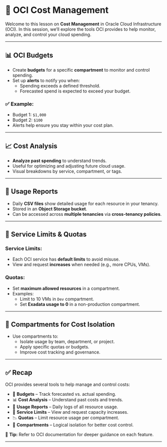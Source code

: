 # 💸 OCI Cost Management

Welcome to this lesson on **Cost Management** in Oracle Cloud Infrastructure (OCI). In this session, we’ll explore the tools OCI provides to help monitor, analyze, and control your cloud spending.

---

## 📊 OCI Budgets

- Create **budgets** for a specific **compartment** to monitor and control spending.
- Set up **alerts** to notify you when:
  - Spending exceeds a defined threshold.
  - Forecasted spend is expected to exceed your budget.

### ✅ Example:
- Budget 1: `$1,000`
- Budget 2: `$100`
- Alerts help ensure you stay within your cost plan.

---

## 📈 Cost Analysis

- **Analyze past spending** to understand trends.
- Useful for optimizing and adjusting future cloud usage.
- Visual breakdowns by service, compartment, or tags.

---

## 📄 Usage Reports

- Daily **CSV files** show detailed usage for each resource in your tenancy.
- Stored in an **Object Storage bucket**.
- Can be accessed across **multiple tenancies** via **cross-tenancy policies**.

---

## 🚦 Service Limits & Quotas

### Service Limits:
- Each OCI service has **default limits** to avoid misuse.
- View and request **increases** when needed (e.g., more CPUs, VMs).

### Quotas:
- Set **maximum allowed resources** in a compartment.
- Examples:
  - Limit to 10 VMs in `Dev` compartment.
  - Set **Exadata usage to 0** in a non-production compartment.

---

## 🧱 Compartments for Cost Isolation

- Use compartments to:
  - Isolate usage by team, department, or project.
  - Apply specific quotas or budgets.
  - Improve cost tracking and governance.

---

## ✅ Recap

OCI provides several tools to help manage and control costs:

- 🧮 **Budgets** – Track forecasted vs. actual spending.
- 📊 **Cost Analysis** – Understand past costs and trends.
- 📄 **Usage Reports** – Daily logs of all resource usage.
- 🚦 **Service Limits** – View and request capacity increases.
- 📉 **Quotas** – Limit resource usage per compartment.
- 🧱 **Compartments** – Logical isolation for better cost control.

📘 **Tip:** Refer to OCI documentation for deeper guidance on each feature.

---

